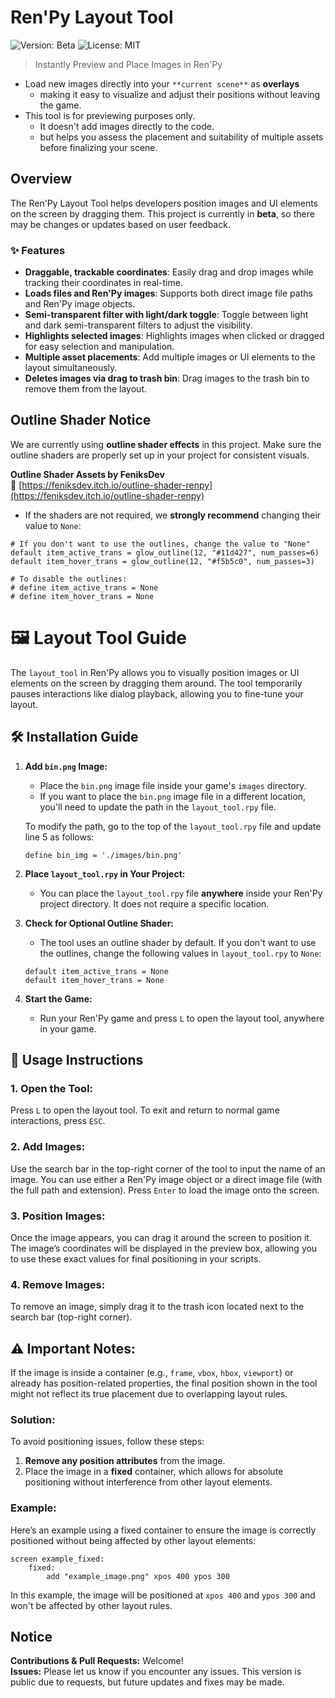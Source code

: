 # Ren'Py Layout Tool

![Version: Beta](https://img.shields.io/badge/Version-Beta-blue) ![License: MIT](https://img.shields.io/badge/License-MIT-green)

> Instantly Preview and Place Images in Ren'Py
- Load new images directly into your `**current scene**` as **overlays**
   - making it easy to visualize and adjust their positions without leaving the game.
- This tool is for previewing purposes only.
   - It doesn't add images directly to the code.
   - but helps you assess the placement and suitability of multiple assets before finalizing your scene.

## Overview

The Ren'Py Layout Tool helps developers position images and UI elements on the screen by dragging them. This project is currently in **beta**, so there may be changes or updates based on user feedback.


### ✨ Features
- **Draggable, trackable coordinates**: Easily drag and drop images while tracking their coordinates in real-time.
- **Loads files and Ren'Py images**: Supports both direct image file paths and Ren'Py image objects.
- **Semi-transparent filter with light/dark toggle**: Toggle between light and dark semi-transparent filters to adjust the visibility.
- **Highlights selected images**: Highlights images when clicked or dragged for easy selection and manipulation.
- **Multiple asset placements**: Add multiple images or UI elements to the layout simultaneously.
- **Deletes images via drag to trash bin**: Drag images to the trash bin to remove them from the layout.

## Outline Shader Notice

We are currently using **outline shader effects** in this project. Make sure the outline shaders are properly set up in your project for consistent visuals. 

**Outline Shader Assets by FeniksDev**  
🔗 [https://feniksdev.itch.io/outline-shader-renpy](https://feniksdev.itch.io/outline-shader-renpy)

- If the shaders are not required, we **strongly recommend** changing their value to `None`:

```renpy
# If you don't want to use the outlines, change the value to "None"
default item_active_trans = glow_outline(12, "#11d427", num_passes=6)
default item_hover_trans = glow_outline(12, "#f5b5c0", num_passes=3)

# To disable the outlines:
# define item_active_trans = None
# define item_hover_trans = None
```

# 🖼️ Layout Tool Guide

The `layout_tool` in Ren'Py allows you to visually position images or UI elements on the screen by dragging them around. The tool temporarily pauses interactions like dialog playback, allowing you to fine-tune your layout.

## 🛠️ Installation Guide

1. **Add `bin.png` Image:**
   - Place the `bin.png` image file inside your game's `images` directory.
   - If you want to place the `bin.png` image file in a different location, you'll need to update the path in the `layout_tool.rpy` file.
   
   To modify the path, go to the top of the `layout_tool.rpy` file and update line 5 as follows:
   ```renpy
   define bin_img = './images/bin.png'
    ```
2. **Place `layout_tool.rpy` in Your Project:**
   - You can place the `layout_tool.rpy` file **anywhere** inside your Ren'Py project directory. It does not require a specific location.

3. **Check for Optional Outline Shader:**
   - The tool uses an outline shader by default. If you don't want to use the outlines, change the following values in `layout_tool.rpy` to `None`:
   ```renpy
   default item_active_trans = None
   default item_hover_trans = None

4. **Start the Game:**
    - Run your Ren'Py game and press `L` to open the layout tool, anywhere in your game.

## 🔧 Usage Instructions

### 1. Open the Tool:
Press `L` to open the layout tool. To exit and return to normal game interactions, press `ESC`.

### 2. Add Images:
Use the search bar in the top-right corner of the tool to input the name of an image. You can use either a Ren'Py image object or a direct image file (with the full path and extension). Press `Enter` to load the image onto the screen.

### 3. Position Images:
Once the image appears, you can drag it around the screen to position it. The image’s coordinates will be displayed in the preview box, allowing you to use these exact values for final positioning in your scripts.

### 4. Remove Images:
To remove an image, simply drag it to the trash icon located next to the search bar (top-right corner).

## ⚠️ Important Notes:
If the image is inside a container (e.g., `frame`, `vbox`, `hbox`, `viewport`) or already has position-related properties, the final position shown in the tool might not reflect its true placement due to overlapping layout rules.

### Solution:
To avoid positioning issues, follow these steps:

1. **Remove any position attributes** from the image.
2. Place the image in a **fixed** container, which allows for absolute positioning without interference from other layout elements.

### Example:
Here’s an example using a fixed container to ensure the image is correctly positioned without being affected by other layout elements:

```renpy
screen example_fixed:
    fixed:
        add "example_image.png" xpos 400 ypos 300
```

In this example, the image will be positioned at `xpos 400` and `ypos 300` and won't be affected by other layout rules.

## Notice

**Contributions & Pull Requests:** Welcome!  
**Issues:** Please let us know if you encounter any issues. This version is public due to requests, but future updates and fixes may be made.
